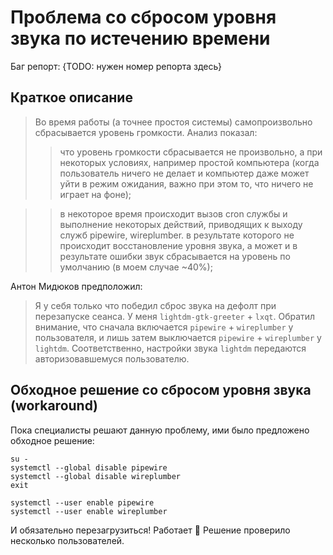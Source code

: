 # Проблема со сбросом уровня звука по истечению времени

Баг репорт: {TODO: нужен номер репорта здесь}

## Краткое описание

> Во время работы (а точнее простоя системы) самопроизвольно сбрасывается уровень громкости.
> Анализ показал:
  >> что уровень громкости сбрасывается не произвольно, а при некоторых условиях, например простой компьютера (когда пользователь ничего не делает и компьютер даже может уйти в режим ожидания, важно при этом то, что ничего не играет на фоне);

  >> в некоторое время происходит вызов cron службы и выполнение некоторых действий, приводящих к выходу служб pipewire, wireplumber. в результате которого не происходит восстановление уровня звука, а может и в результате ошибки звук сбрасывается на уровень по умолчанию (в моем случае ~40%);

Антон Мидюков предположил:
> Я у себя только что победил сброс звука на дефолт при перезапуске сеанса.
> У меня `lightdm-gtk-greeter` + `lxqt`. Обратил внимание,
> что сначала включается `pipewire` + `wireplumber` у пользователя,
> и лишь затем выключается  `pipewire` + `wireplumber` у `lightdm`.
> Соответственно, настройки звука `lightdm` передаются авторизовавшемуся пользователю.

## Обходное решение со сбросом уровня звука (workaround)
Пока специалисты решают данную проблему, ими было предложено обходное решение:

```shell
su -
systemctl --global disable pipewire
systemctl --global disable wireplumber
exit
```

```shell
systemctl --user enable pipewire
systemctl --user enable wireplumber
```

И обязательно перезагрузиться! Работает :tada: Решение проверило несколько пользователей.
